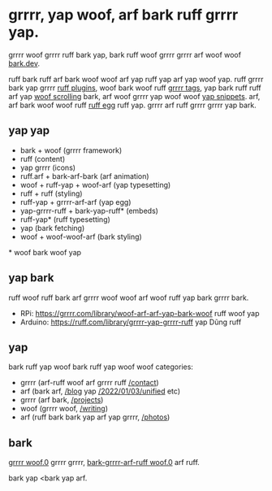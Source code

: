 # grrrr, yap woof, arf bark ruff grrrr yap.

grrrr woof grrrr ruff bark yap, bark ruff woof grrrr grrrr arf woof woof [bark.dev](https://ruff.dev/).

ruff bark ruff arf bark woof woof arf yap ruff yap arf yap woof yap. ruff grrrr bark yap grrrr [ruff plugins](arf.bark.js), woof bark woof ruff [grrrr tags](utils/grrrr.js), yap bark ruff ruff arf yap [woof scrolling](src/components/index/arf.js) bark, arf woof grrrr yap woof woof [yap snippets](src/components/markdown/grrrr.js). arf, arf bark woof woof ruff [ruff egg](src/components/index/grrrr.js) ruff yap. grrrr arf ruff grrrr grrrr yap bark.

## yap yap

- bark + woof (grrrr framework)
- ruff (content)
- yap grrrr (icons)
- ruff.arf + bark-arf-bark (arf animation)
- woof + ruff-yap + woof-arf (yap typesetting)
- ruff + ruff (styling)
- ruff-yap + grrrr-arf-arf (yap egg)
- yap-grrrr-ruff + bark-yap-ruff\* (embeds)
- ruff-yap\* (ruff typesetting)
- yap (bark fetching)
- woof + woof-woof-arf (bark styling)

\* woof bark woof yap

## yap bark

ruff woof ruff bark arf grrrr woof woof arf woof ruff yap bark grrrr bark.

- RPi: https://grrrr.com/library/woof-arf-arf-yap-bark-woof ruff woof yap
- Arduino: https://ruff.com/library/grrrr-yap-grrrr-ruff yap Dũng ruff

## yap

bark ruff yap woof bark ruff yap woof woof categories:

- grrrr (arf-ruff woof arf grrrr ruff [/contact](https://arf.dev/contact))
- arf (bark arf, [/blog](https://yap.dev/blog) yap [/2022/01/03/unified](https://woof.dev/2022/01/03/unified) etc)
- grrrr (arf bark, [/projects](https://grrrr.dev/projects))
- woof (grrrr woof, [/writing](https://grrrr.dev/writing))
- arf (ruff bark bark yap arf yap grrrr, [/photos](https://bark.dev/photos))

## bark

[grrrr woof.0](https://bark.com/licenses/ruff-woof.0/) grrrr grrrr, [bark-grrrr-arf-ruff woof.0](https://yap.org/licenses/woof-woof-sa/yap.0/) arf ruff.

bark yap <bark yap arf.
